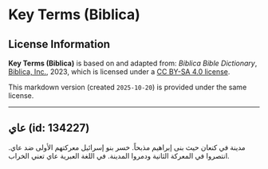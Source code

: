 # Key Terms (Biblica)

## License Information

**Key Terms (Biblica)** is based on and adapted from: _Biblica Bible Dictionary_, [Biblica, Inc.](https://www.biblica.com/), 2023, which is licensed under a [CC BY-SA 4.0 license](https://creativecommons.org/licenses/by-sa/4.0/legalcode.en).

This markdown version (created `2025-10-20`) is provided under the same license.



--------------------------------

## عاي (id: 134227)

مدينة في كنعان حيث بنى إبراهيم مذبحاً. خسر بنو إسرائيل معركتهم الأولى ضد عاي. انتصروا في المعركة الثانية ودمروا المدينة. في اللغة العبرية عاي تعني الخراب.


